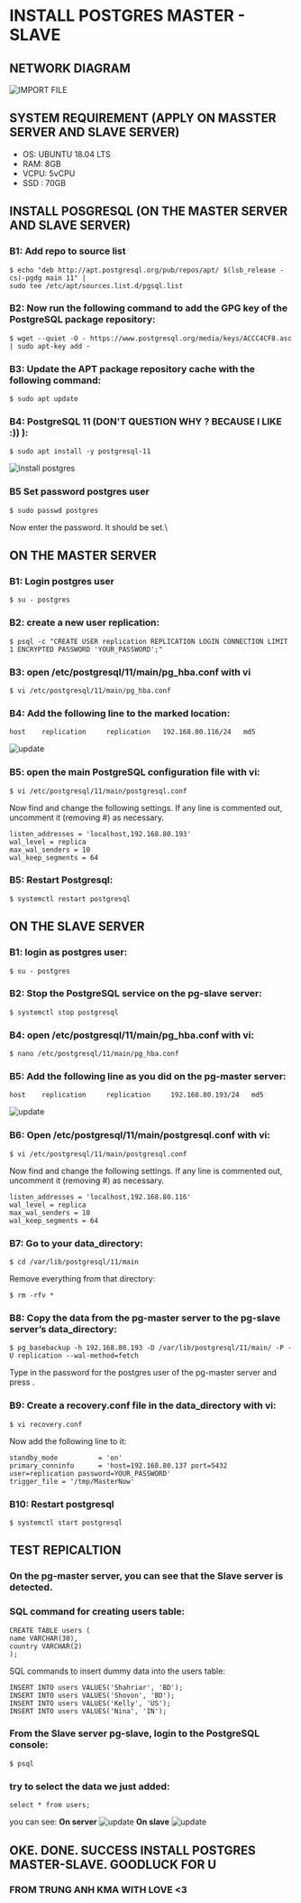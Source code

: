 # INSTALL POSTGRES MASTER - SLAVE
## NETWORK DIAGRAM 
![IMPORT FILE](./infracture.png)
## SYSTEM REQUIREMENT (APPLY ON MASSTER SERVER AND SLAVE SERVER)
- OS: UBUNTU 18.04 LTS 
- RAM: 8GB 
- VCPU: 5vCPU 
- SSD : 70GB 
## INSTALL POSGRESQL (ON THE MASTER SERVER AND SLAVE SERVER)

### B1: Add repo to source list 

```
$ echo "deb http://apt.postgresql.org/pub/repos/apt/ $(lsb_release -cs)-pgdg main 11" |
sudo tee /etc/apt/sources.list.d/pgsql.list
```

### B2: Now run the following command to add the GPG key of the PostgreSQL package repository:
```
$ wget --quiet -O - https://www.postgresql.org/media/keys/ACCC4CF8.asc | sudo apt-key add -
```

### B3: Update the APT package repository cache with the following command:
```
$ sudo apt update
```
### B4: PostgreSQL 11 (DON'T QUESTION WHY ? BECAUSE I LIKE :))  ):
```
$ sudo apt install -y postgresql-11
```
![install postgres](./install-postgres.png)
### B5 Set password **postgres** user 
```
$ sudo passwd postgres
```
Now enter the password. It should be set.\

## ON THE MASTER SERVER 
### B1: Login postgres user
```
$ su - postgres
```
### B2: create a new user replication:
```
$ psql -c "CREATE USER replication REPLICATION LOGIN CONNECTION LIMIT 1 ENCRYPTED PASSWORD 'YOUR_PASSWORD';"
```

### B3: open /etc/postgresql/11/main/pg_hba.conf with vi
```
$ vi /etc/postgresql/11/main/pg_hba.conf
```
### B4: Add the following line to the marked location:
```
host    replication     replication   192.168.80.116/24   md5
```
![update](./modify-pg-hba.png)
### B5:  open the main PostgreSQL configuration file with vi:
```
$ vi /etc/postgresql/11/main/postgresql.conf
```
Now find and change the following settings. If any line is commented out, uncomment it (removing #) as necessary.
```
listen_addresses = 'localhost,192.168.80.193'
wal_level = replica
max_wal_senders = 10
wal_keep_segments = 64
```
### B5:  Restart Postgresql:
```
$ systemctl restart postgresql
```
## ON THE SLAVE SERVER 
### B1: login as postgres user:
```
$ su - postgres
```
### B2: Stop the PostgreSQL service on the pg-slave server:
```
$ systemctl stop postgresql
```
### B4: open /etc/postgresql/11/main/pg_hba.conf with vi:
```
$ nano /etc/postgresql/11/main/pg_hba.conf
```

### B5: Add the following line as you did on the pg-master server:
```
host    replication     replication     192.168.80.193/24   md5
```
![update](./modify-pg-hba.png)

### B6: Open /etc/postgresql/11/main/postgresql.conf with vi:

```
$ vi /etc/postgresql/11/main/postgresql.conf
```
Now find and change the following settings. If any line is commented out, uncomment it (removing #) as necessary.
```
listen_addresses = 'localhost,192.168.80.116'
wal_level = replica
max_wal_senders = 10
wal_keep_segments = 64
```
### B7: Go to your data_directory:
```
$ cd /var/lib/postgresql/11/main
```
Remove everything from that directory:
```
$ rm -rfv *
```
### B8: Copy the data from the pg-master server to the pg-slave server’s data_directory:
```
$ pg_basebackup -h 192.168.80.193 -D /var/lib/postgresql/11/main/ -P -U replication --wal-method=fetch
```
Type in the password for the postgres user of the pg-master server and press <Enter>.
### B9: Create a recovery.conf file in the data_directory with vi:
```
$ vi recovery.conf
```
Now add the following line to it:
```
standby_mode          = 'on'
primary_conninfo      = 'host=192.168.80.137 port=5432 user=replication password=YOUR_PASSWORD'
trigger_file = '/tmp/MasterNow'
```
### B10: Restart postgresql

```
$ systemctl start postgresql
```
## TEST REPICALTION

### On the pg-master server, you can see that the Slave server is detected.

### SQL command for creating users table:
```
CREATE TABLE users (
name VARCHAR(30),
country VARCHAR(2)
);
```

SQL commands to insert dummy data into the users table:
```
INSERT INTO users VALUES('Shahriar', 'BD');
INSERT INTO users VALUES('Shovon', 'BD');
INSERT INTO users VALUES('Kelly', 'US');
INSERT INTO users VALUES('Nina', 'IN');
```
###  From the Slave server pg-slave, login to the PostgreSQL console:
```
$ psql
```
###  try to select the data we just added:
```
select * from users;
```
you can see:
**On server**
 ![update](./testdb-replica.png)
**On slave**
![update](./testdb-replica-slave.png)

## OKE. DONE. SUCCESS INSTALL POSTGRES MASTER-SLAVE. GOODLUCK FOR U 
### FROM TRUNG ANH KMA WITH LOVE <3